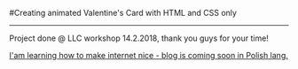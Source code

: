 #Creating animated Valentine's Card with HTML and CSS only
___________________________
Project done @ LLC workshop 14.2.2018, thank you guys for your time!

[I'am learning how to make internet nice - blog is coming soon in Polish lang.](http://www.kasiaikod.pl/)
